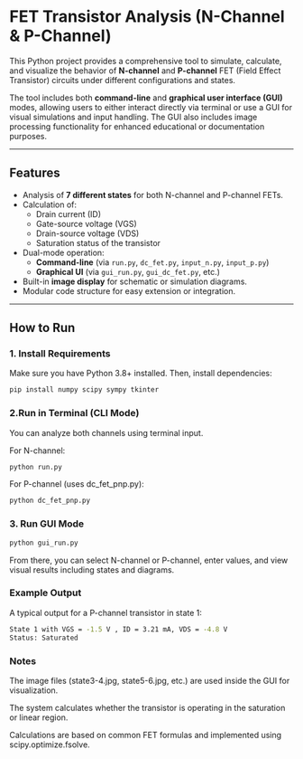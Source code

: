 # FET Transistor Analysis (N-Channel & P-Channel)

This Python project provides a comprehensive tool to simulate, calculate, and visualize the behavior of **N-channel** and **P-channel** FET (Field Effect Transistor) circuits under different configurations and states.

The tool includes both **command-line** and **graphical user interface (GUI)** modes, allowing users to either interact directly via terminal or use a GUI for visual simulations and input handling. The GUI also includes image processing functionality for enhanced educational or documentation purposes.

---

##  Features

- Analysis of **7 different states** for both N-channel and P-channel FETs.
- Calculation of:
  - Drain current (ID)
  - Gate-source voltage (VGS)
  - Drain-source voltage (VDS)
  - Saturation status of the transistor
- Dual-mode operation:
  - **Command-line** (via `run.py`, `dc_fet.py`, `input_n.py`, `input_p.py`)
  - **Graphical UI** (via `gui_run.py`, `gui_dc_fet.py`, etc.)
- Built-in **image display** for schematic or simulation diagrams.
- Modular code structure for easy extension or integration.

---
##  How to Run

###  1. Install Requirements

Make sure you have Python 3.8+ installed. Then, install dependencies:

```bash
pip install numpy scipy sympy tkinter
```
### 2.Run in Terminal (CLI Mode)
You can analyze both channels using terminal input.

For N-channel:
```bash
python run.py
```
For P-channel (uses dc_fet_pnp.py):
```bash
python dc_fet_pnp.py
```
### 3. Run GUI Mode
```bash
python gui_run.py
```
From there, you can select N-channel or P-channel, enter values, and view visual results including states and diagrams.

### Example Output
A typical output for a P-channel transistor in state 1:
```bash
State 1 with VGS = -1.5 V , ID = 3.21 mA, VDS = -4.8 V 
Status: Saturated
```
### Notes
The image files (state3-4.jpg, state5-6.jpg, etc.) are used inside the GUI for visualization.

The system calculates whether the transistor is operating in the saturation or linear region.

Calculations are based on common FET formulas and implemented using scipy.optimize.fsolve.

